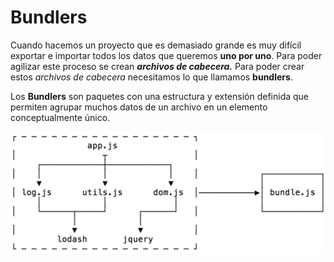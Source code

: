 # Bundlers

Cuando hacemos un proyecto que es demasiado grande es muy difícil exportar e importar todos los datos que queremos **uno por uno**. Para poder agilizar este proceso se crean **_archivos de cabecera._** Para poder crear estos _archivos de cabecera_ necesitamos lo que llamamos **bundlers**.

Los **Bundlers** son paquetes con una estructura y extensión definida que permiten agrupar muchos datos de un archivo en un elemento conceptualmente único.

![bundlers](../Images/bundlers.png)
